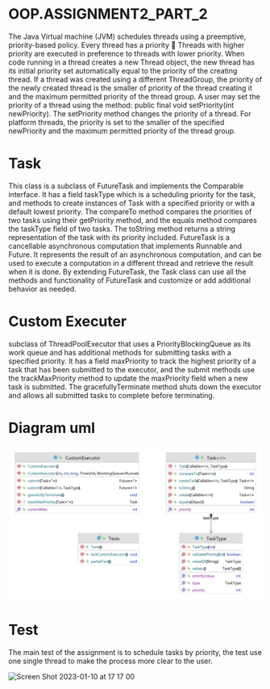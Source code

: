 # OOP.ASSIGNMENT2_PART_2

The Java Virtual machine (JVM) schedules threads using a preemptive, priority-based policy.
Every thread has a priority 􏰁 Threads with higher priority are executed in preference to threads with lower priority. When code running in a thread creates a new Thread object, the new thread has its initial priority set automatically equal to the priority of the creating thread.
If a thread was created using a different ThreadGroup, the priority of the newly created thread is the smaller of priority of the thread creating it and the maximum permitted priority of the thread group.
A user may set the priority of a thread using the method: public final void setPriority(int newPriority). The setPriority method changes the priority of a thread. For platform threads, the priority is set to the smaller of the specified newPriority and the maximum permitted priority of the thread group.



# Task

This class is a subclass of FutureTask and implements the Comparable interface. It has a field taskType which is a scheduling priority for the task, and methods to create instances of Task with a specified priority or with a default lowest priority. The compareTo method compares the priorities of two tasks using their getPriority method, and the equals method compares the taskType field of two tasks. The toString method returns a string representation of the task with its priority included.
FutureTask is a cancellable asynchronous computation that implements Runnable and Future. It represents the result of an asynchronous computation, and can be used to execute a computation in a different thread and retrieve the result when it is done.
By extending FutureTask, the Task class can use all the methods and functionality of FutureTask and customize or add additional behavior as needed.

# Custom Executer

subclass of ThreadPoolExecutor that uses a PriorityBlockingQueue as its work queue and has additional methods for submitting tasks with a specified priority. It has a field maxPriority to track the highest priority of a task that has been submitted to the executor, and the submit methods use the trackMaxPriority method to update the maxPriority field when a new task is submitted. The gracefullyTerminate method shuts down the executor and allows all submitted tasks to complete before terminating.

# Diagram uml

![ASSIGNMENT2_PART_2.png](ASSIGNMENT2_PART_2.png)

# Test
The main test of the assignment is to schedule tasks by priority, the test use one single thread to make the process more clear to the user.

<img width="649" alt="Screen Shot 2023-01-10 at 17 17 00" src="https://user-images.githubusercontent.com/118671563/211590749-f3ff5039-db6e-49ed-b5bd-60cf0c4f206c.png">


